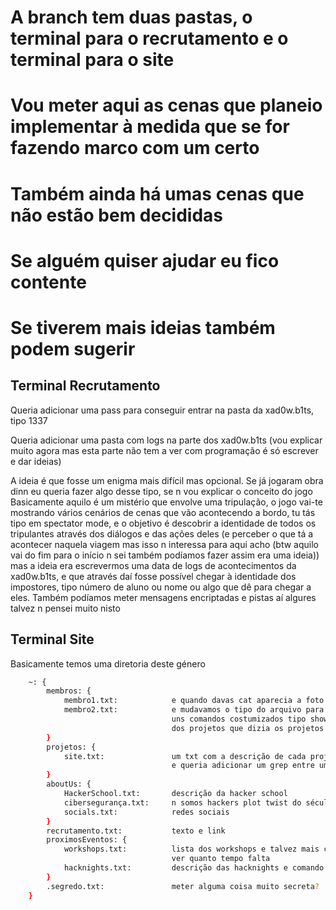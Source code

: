 # A branch tem duas pastas, o terminal para o recrutamento e o terminal para o site
# Vou meter aqui as cenas que planeio implementar à medida que se for fazendo marco com um certo
# Também ainda há umas cenas que não estão bem decididas
# Se alguém quiser ajudar eu fico contente
# Se tiverem mais ideias também podem sugerir

## Terminal Recrutamento
Queria adicionar uma pass para conseguir entrar na pasta da xad0w.b1ts, tipo 1337 

Queria adicionar uma pasta com logs na parte dos xad0w.b1ts (vou explicar muito agora mas
esta parte não tem a ver com programação é só escrever e dar ideias)

A ideia é que fosse um enigma mais difícil mas opcional. Se já jogaram obra dinn eu queria
fazer algo desse tipo, se n vou explicar o conceito do jogo
Basicamente aquilo é um mistério que envolve uma tripulação, o jogo vai-te mostrando vários
cenários de cenas que vão acontecendo a bordo, tu tás tipo em spectator mode, e o objetivo
é descobrir a identidade de todos os tripulantes através dos diálogos e das ações deles
(e perceber o que tá a acontecer naquela viagem mas isso n interessa para aqui acho (btw aquilo
vai do fim para o início n sei também podíamos fazer assim era uma ideia))
mas a ideia era escrevermos uma data de logs de acontecimentos da xad0w.b1ts, e que
através daí fosse possível chegar à identidade dos impostores, tipo número de aluno ou nome
ou algo que dê para chegar a eles. Também podíamos meter mensagens encriptadas e pistas aí algures
talvez n pensei muito nisto

## Terminal Site
Basicamente temos uma diretoria deste género

```bash
    ~: {
        membros: {
            membro1.txt:            e quando davas cat aparecia a foto em ascii art e em baixo nome + cargo + descrição ou algo do género ou então um comando tipo show membro1 
            membro2.txt:            e mudavamos o tipo do arquivo para .hs e quando davas cat só aparecia o nome + cargo + descrição ainda n me decidi também gostava de criar 
                                    uns comandos costumizados tipo show all members, show all RH (aparecia só a descrição não as fotos), e um grep entre um membro e a pasta 
                                    dos projetos que dizia os projetos em que esse membro estava a trabalhar
        }
        projetos: {
            site.txt:               um txt com a descrição de cada projeto (n sei se preciso de adicionar mais alguma coisa, talvez progresso e outros stats)
                                    e queria adicionar um grep entre um projeto e a pasta dos membros para ver os membros que estão a trabalhar neste projeto
        }
        aboutUs: {
            HackerSchool.txt:       descrição da hacker school
            cibersegurança.txt:     n somos hackers plot twist do século
            socials.txt:            redes sociais
        }
        recrutamento.txt:           texto e link
        proximosEventos: {
            workshops.txt:          lista dos workshops e talvez mais coisas e comando timeleft ou algo desse género para 
                                    ver quanto tempo falta
            hacknights.txt:         descrição das hacknights e comando timeleft
        }
        .segredo.txt:               meter alguma coisa muito secreta?
    }
